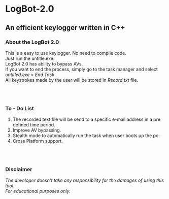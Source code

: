 # LogBot-2.0 <br>

## An efficient keylogger written in C++<br>



### About the LogBot 2.0<br>
This is a easy to use keylogger. No need to compile code.<br>
Just run the untitle.exe.<br>
LogBot 2.0 has ability to bypass AVs.<br>
If you want to end the process, simply go to the task manager and select *untitled.exe* > *End Task*<br>
All keystrokes made by the user will be stored in *Record.txt* file.<br><br>

<br>

### To - Do List <br>
1. The recorded text file will be send to a specific e-mail address in a pre defined time period.<br>
2. Improve AV bypassing.<br>
3. Stealth mode to automatically run the task when user boots up the pc.<br>
4. Cross Platform support.<br>
<br>

<br>

### Disclaimer <br>
*The developer doesn't take any responsibility for the damages of using this tool.*<br>
*For educational purposes only.*<br>

